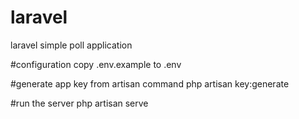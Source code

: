 # laravel
laravel simple poll application

#configuration
copy .env.example to .env

#generate app key from artisan command
php artisan key:generate

#run the server
php artisan serve


